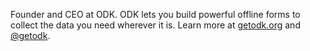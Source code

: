 Founder and CEO at ODK. ODK lets you build powerful offline forms to collect the data you need wherever it is. Learn more at [getodk.org](https://getodk.org) and [@getodk](http://github.com/getodk).
